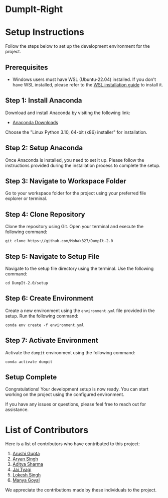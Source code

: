# DumpIt-Right

# Setup Instructions

Follow the steps below to set up the development environment for the project.

## Prerequisites

- Windows users must have WSL (Ubuntu-22.04) installed. If you don't have WSL installed, please refer to the [WSL installation guide](https://learn.microsoft.com/en-us/windows/wsl/install) to install it.

## Step 1: Install Anaconda

Download and install Anaconda by visiting the following link:

- [Anaconda Downloads](https://www.anaconda.com/download#downloads)

Choose the "Linux Python 3.10, 64-bit (x86) installer" for installation.

## Step 2: Setup Anaconda

Once Anaconda is installed, you need to set it up. Please follow the instructions provided during the installation process to complete the setup.

## Step 3: Navigate to Workspace Folder

Go to your workspace folder for the project using your preferred file explorer or terminal.

## Step 4: Clone Repository

Clone the repository using Git. Open your terminal and execute the following command:

```
git clone https://github.com/Mohak327/DumpIt-2.0
```

## Step 5: Navigate to Setup File

Navigate to the setup file directory using the terminal. Use the following command:

```
cd DumpIt-2.0/setup
```

## Step 6: Create Environment

Create a new environment using the `environment.yml` file provided in the setup. Run the following command:

```
conda env create -f environment.yml
```

## Step 7: Activate Environment

Activate the `dumpit` environment using the following command:

```
conda activate dumpit
```

## Setup Complete

Congratulations! Your development setup is now ready. You can start working on the project using the configured environment.

If you have any issues or questions, please feel free to reach out for assistance.

# List of Contributors

Here is a list of contributors who have contributed to this project:

1. [Arushi Gupta](https://github.com/build-error)
2. [Aryan Singh](https://github.com/build-error)
3. [Aditya Sharma](https://github.com/PanditAdityaJi)
4. [Jai Tyagi](https://github.com/Jai132)
5. [Lokesh Singh]()
6. [Manya Goyal]()

We appreciate the contributions made by these individuals to the project.
